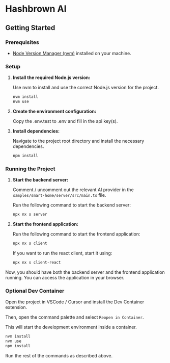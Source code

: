 # Hashbrown AI

## Getting Started

### Prerequisites

- [Node Version Manager (nvm)](https://github.com/nvm-sh/nvm) installed on your machine.

### Setup

1. **Install the required Node.js version:**

   Use nvm to install and use the correct Node.js version for the project.

   ```sh
   nvm install
   nvm use
   ```

2. **Create the environment configuration:**

   Copy the .env.test to .env and fill in the api key(s).

3. **Install dependencies:**

   Navigate to the project root directory and install the necessary dependencies.

   ```sh
   npm install
   ```

### Running the Project

1. **Start the backend server:**

   Comment / uncomment out the relevant AI provider in the `samples/smart-home/server/src/main.ts` file.

   Run the following command to start the backend server:

   ```sh
   npx nx s server
   ```

2. **Start the frontend application:**

   Run the following command to start the frontend application:

   ```sh
   npx nx s client
   ```

   If you want to run the react client, start it using:

   ```sh
   npx nx s client-react
   ```

Now, you should have both the backend server and the frontend application running. You can access the application in your browser.

### Optional Dev Container

Open the project in VSCode / Cursor and install the Dev Container extension.

Then, open the command palette and select `Reopen in Container`.

This will start the development environment inside a container.

```bash
nvm install
nvm use
npm install
```

Run the rest of the commands as described above.
